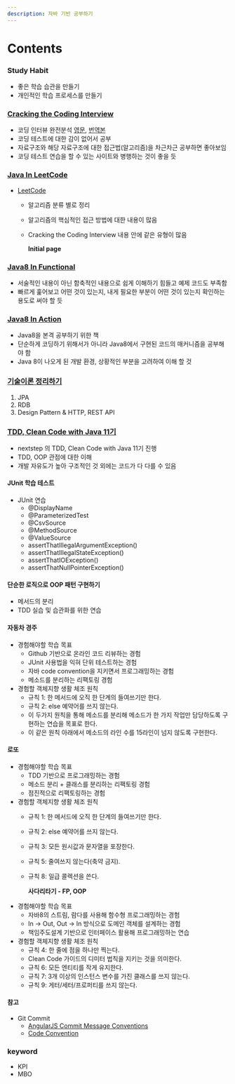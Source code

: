 ```yaml
---
description: 자바 기반 공부하기
---
```


# Contents

### Study Habit

* 좋은 학습 습관을 만들기
* 개인적인 학습 프로세스를 만들기

### [Cracking the Coding Interview](java-in-interview/)

* 코딩 인터뷰 완전분석 [영문](https://www.crackingthecodinginterview.com/), [번역본](https://blog.insightbook.co.kr/2017/08/07/%ec%bd%94%eb%94%a9-%ec%9d%b8%ed%84%b0%eb%b7%b0-%ec%99%84%ec%a0%84-%eb%b6%84%ec%84%9d-189%ea%b0%80%ec%a7%80-%ed%94%84%eb%a1%9c%ea%b7%b8%eb%9e%98%eb%b0%8d-%eb%ac%b8%ec%a0%9c%ec%99%80-%ed%95%b4%eb%b2%95/)
* 코딩 테스트에 대한 감이 없어서 공부
* 자료구조와 해당 자료구조에 대한 접근법\(알고리즘\)을 차근차근 공부하면 좋아보임
* 코딩 테스트 연습을 할 수 있는 사이트와 병행하는 것이 좋을 듯

### [Java In LeetCode](https://github.com/SeokRae/java-in-action/tree/4210c572ea2f967a663f57a09f5e4c2f1099a375/java-in-leetCode/README.md)

* [LeetCode](https://leetcode.com/)
  * 알고리즘 분류 별로 정리
  * 알고리즘의 핵심적인 접근 방법에 대한 내용이 많음
  * Cracking the Coding Interview 내용 안에 같은 유형이 많음

    **Initial page**

### [Java8 In Functional](https://github.com/SeokRae/java-in-action/tree/4210c572ea2f967a663f57a09f5e4c2f1099a375/java8-in-functional/README.md)

* 서술적인 내용이 아닌 함축적인 내용으로 쉽게 이해하기 힘들고 예제 코드도 부족함
* 빠르게 훑어보고 어떤 것이 있는지, 내게 필요한 부분이 어떤 것이 있는지 확인하는 용도로 써야 할 듯

### [Java8 In Action](https://github.com/SeokRae/java-in-action/tree/4210c572ea2f967a663f57a09f5e4c2f1099a375/java8-in-action/README.md)

* Java8을 본격 공부하기 위한 책
* 단순하게 코딩하기 위해서가 아니라 Java8에서 구현된 코드의 매커니즘을 공부해야 함
* Java 8이 나오게 된 개발 환경, 상황적인 부분을 고려하여 이해 할 것

### [기술이론 정리하기](https://www.notion.so/seokrae/b231ac0ef6cd406d9db051cf08050c58)

1. JPA
2. RDB
3. Design Pattern & HTTP, REST API

### [TDD, Clean Code with Java 11기](java-in-tdd/java-in-tdd.md)

* nextstep 의 TDD, Clean Code with Java 11기 진행
* TDD, OOP 관점에 대한 이해
* 개발 자유도가 높아 구조적인 것 외에는 코드가 다 다를 수 있음

#### JUnit 학습 테스트

* JUnit 연습
  * @DisplayName
  * @ParameterizedTest
  * @CsvSource
  * @MethodSource
  * @ValueSource
  * assertThatIllegalArgumentException\(\)
  * assertThatIllegalStateException\(\)
  * assertThatIOException\(\)
  * assertThatNullPointerException\(\)

#### 단순한 로직으로 OOP 패턴 구현하기

* 메서드의 분리
* TDD 실습 및 습관화를 위한 연습

#### 자동차 경주

* 경험해야할 학습 목표
  * Github 기반으로 온라인 코드 리뷰하는 경험
  * JUnit 사용법을 익혀 단위 테스트하는 경험
  * 자바 code convention을 지키면서 프로그래밍하는 경험
  * 메소드를 분리하는 리팩토링 경험
* 경험할 객체지향 생활 체조 원칙
  * 규칙 1: 한 메서드에 오직 한 단계의 들여쓰기만 한다.
  * 규칙 2: else 예약어를 쓰지 않는다.
  * 이 두가지 원칙을 통해 메소드를 분리해 메소드가 한 가지 작업만 담당하도록 구현하는 연습을 목표로 한다.
  * 이 같은 원칙 아래에서 메소드의 라인 수를 15라인이 넘지 않도록 구현한다.

#### 로또

* 경험해야할 학습 목표
  * TDD 기반으로 프로그래밍하는 경험
  * 메소드 분리 + 클래스를 분리하는 리팩토링 경험
  * 점진적으로 리팩토링하는 경험
* 경험할 객체지향 생활 체조 원칙
  * 규칙 1: 한 메서드에 오직 한 단계의 들여쓰기만 한다.
  * 규칙 2: else 예약어를 쓰지 않는다.
  * 규칙 3: 모든 원시값과 문자열을 포장한다.
  * 규칙 5: 줄여쓰지 않는다\(축약 금지\).
  * 규칙 8: 일급 콜렉션을 쓴다.

    **사다리타기 - FP, OOP**
* 경험해야할 학습 목표
  * 자바8의 스트림, 람다를 사용해 함수형 프로그래밍하는 경험
  * In -&gt; Out, Out -&gt; In 방식으로 도메인 객체를 설계하는 경험
  * 책임주도설계 기반으로 인터페이스 활용해 프로그래밍하는 연습
* 경험할 객체지향 생활 체조 원칙
  * 규칙 4: 한 줄에 점을 하나만 찍는다.
  * Clean Code 가이드의 디미터 법칙을 지키는 것을 의미한다.
  * 규칙 6: 모든 엔티티를 작게 유지한다.
  * 규칙 7: 3개 이상의 인스턴스 변수를 가진 클래스를 쓰지 않는다.
  * 규칙 9: 게터/세터/프로퍼티를 쓰지 않는다.

#### 참고

* Git Commit
  * [AngularJS Commit Message Conventions](https://gist.github.com/stephenparish/9941e89d80e2bc58a153)
  * [Code Convention](https://google.github.io/styleguide/javaguide.html)

### keyword

* KPI
* MBO
